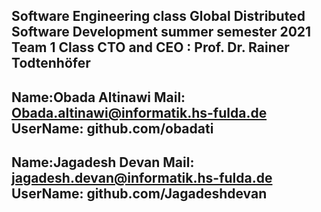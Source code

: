 Software Engineering class
Global Distributed Software Development
summer semester 2021 Team 1
Class	CTO	and	CEO : Prof. Dr. Rainer Todtenhöfer
----------------------------------------------------
Name:Obada Altinawi
Mail: Obada.altinawi@informatik.hs-fulda.de
UserName: github.com/obadati
----------------------------
Name:Jagadesh Devan
Mail: jagadesh.devan@informatik.hs-fulda.de
UserName: github.com/Jagadeshdevan
----------------------------
